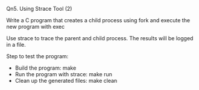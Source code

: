 Qn5. Using Strace Tool (2)

Write a C program that creates a child process using fork and execute the new program with exec

Use strace to trace the parent and child process. The results will be logged in a file.

Step to test the program:
- Build the program: make
- Run the program with strace: make run
- Clean up the generated files: make clean